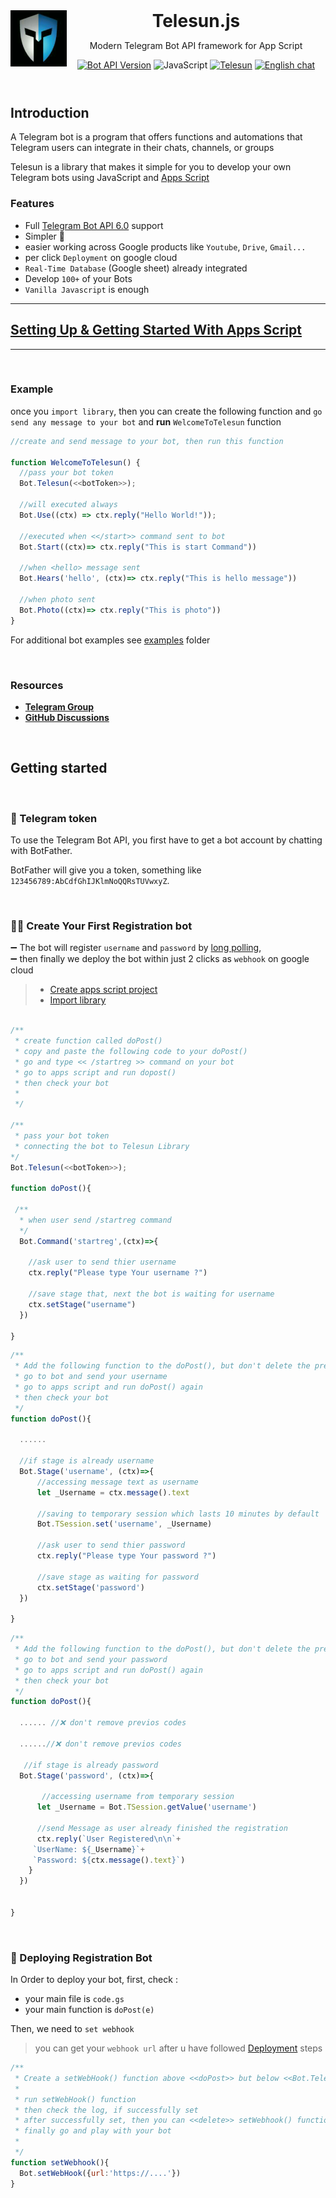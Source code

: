 <header>
<img src="./assets/telesun.jpg" alt="logo" height="90" align="left">
<h1 style="display: inline">Telesun.js</h1>

Modern Telegram Bot API framework for App Script

[![Bot API Version](https://img.shields.io/badge/Bot%20API-v6.0-f36caf.svg?style=flat-square)](https://core.telegram.org/bots/api)
![JavaScript](https://img.shields.io/github/languages/top/abdiu34567/Lost_and_Found)
[![Telesun](https://img.shields.io/badge/telesun-v1.0-f36caf.svg?style=flat-square)](https://core.telegram.org/bots/api)
[![English chat](https://img.shields.io/badge/English%20chat-grey?style=flat-square&logo=telegram)](https://t.me/App_Script_Js)

</header>

## Introduction

A Telegram bot is a program that offers functions and automations that Telegram users can integrate in their chats, channels, or groups

Telesun is a library that makes it simple for you to develop your own Telegram bots using JavaScript and [Apps Script](https://developers.google.com/apps-script)

### Features

- Full [Telegram Bot API 6.0](https://core.telegram.org/bots/api) support
- Simpler 🌟
- easier working across Google products like `Youtube`, `Drive`, `Gmail...`
- per click `Deployment` on google cloud
- `Real-Time Database` (Google sheet) already integrated
- Develop `100+` of your Bots
- `Vanilla Javascript` is enough 

---

## [Setting Up & Getting Started With Apps Script](https://github.com/abdiu34567/telesn.js/blob/main/Getting%20Started%20With%20App%20Script.md)

---

<br>

### Example

once you `import library`, then you can create the following function and `go send any message to your bot` and **run** `WelcomeToTelesun` function

```js
//create and send message to your bot, then run this function

function WelcomeToTelesun() {
  //pass your bot token
  Bot.Telesun(<<botToken>>);

  //will executed always
  Bot.Use((ctx) => ctx.reply("Hello World!"));

  //executed when <</start>> command sent to bot
  Bot.Start((ctx)=> ctx.reply("This is start Command"))

  //when <hello> message sent
  Bot.Hears('hello', (ctx)=> ctx.reply("This is hello message"))

  //when photo sent
  Bot.Photo((ctx)=> ctx.reply("This is photo"))
}
```

For additional bot examples see [examples](https://github.com/abdiu34567/telesn.js/tree/main/Docs/ExampleBots) folder

<br>

### Resources

- **[Telegram Group](https://t.me/App_Script_Js)**
- **[GitHub Discussions](https://github.com/abdiu34567/telesn.js/discussions)**

<br>

## Getting started

<br>

### 💊 Telegram token

To use the Telegram Bot API, you first have to get a bot account by chatting with BotFather.

BotFather will give you a token, something like `123456789:AbCdfGhIJKlmNoQQRsTUVwxyZ`.


<br>

### 👩‍💻 Create Your First Registration bot

➖ The bot will register `username` and `password` by [long polling](),<br>
➖ then finally we deploy the bot within just 2 clicks as `webhook` on google cloud

> - [Create apps script project]() 
> - [Import library]()

```js

/**
 * create function called doPost()
 * copy and paste the following code to your doPost()
 * go and type << /startreg >> command on your bot
 * go to apps script and run dopost()
 * then check your bot
 *
 */

/**
 * pass your bot token
 * connecting the bot to Telesun Library
*/
Bot.Telesun(<<botToken>>);

function doPost(){

 /**
  * when user send /startreg command
  */
  Bot.Command('startreg',(ctx)=>{

    //ask user to send thier username
    ctx.reply("Please type Your username ?")

    //save stage that, next the bot is waiting for username
    ctx.setStage("username")
  })

}

```

```js
/**
 * Add the following function to the doPost(), but don't delete the previous code
 * go to bot and send your username
 * go to apps script and run doPost() again
 * then check your bot
 */
function doPost(){

  ......
  
  //if stage is already username
  Bot.Stage('username', (ctx)=>{
      //accessing message text as username
      let _Username = ctx.message().text

      //saving to temporary session which lasts 10 minutes by default
      Bot.TSession.set('username', _Username)

      //ask user to send thier password
      ctx.reply("Please type Your password ?")

      //save stage as waiting for password
      ctx.setStage('password')
  })

}
```

```js
/**
 * Add the following function to the doPost(), but don't delete the previous code
 * go to bot and send your password
 * go to apps script and run doPost() again
 * then check your bot
 */
function doPost(){

  ...... //❌ don't remove previos codes

  ......//❌ don't remove previos codes

   //if stage is already password
  Bot.Stage('password', (ctx)=>{

       //accessing username from temporary session
      let _Username = Bot.TSession.getValue('username')

      //send Message as user already finished the registration
      ctx.reply(`User Registered\n\n`+
     `UserName: ${_Username}`+
     `Password: ${ctx.message().text}`)
    }
  })


}


```

<br>

### 📡 Deploying Registration Bot

In Order to deploy your bot, first, check :

- your main file is `code.gs`
- your main function is `doPost(e)`

Then, we need to `set webhook` <br>
> you can get your `webhook url` after u have followed [Deployment]() steps

```js
/**
 * Create a setWebHook() function above <<doPost>> but below <<Bot.Telesun()>>
 * 
 * run setWebHook() function
 * then check the log, if successfully set
 * after successfully set, then you can <<delete>> setWebhook() function
 * finally go and play with your bot
 *
 */
function setWebhook(){
  Bot.setWebHook({url:'https://....'})
}

```
